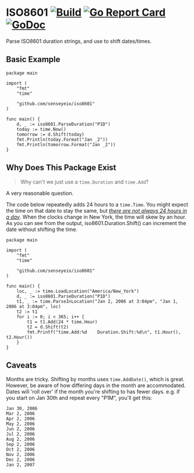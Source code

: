 ISO8601 [![Build](https://travis-ci.org/senseyeio/iso8601.svg?branch=master)](https://travis-ci.org/senseyeio/iso8601) [![Go Report Card](https://goreportcard.com/badge/senseyeio/iso8601)](https://goreportcard.com/report/senseyeio/iso8601) [![GoDoc](https://godoc.org/github.com/senseyeio/iso8601?status.svg)](https://godoc.org/github.com/senseyeio/iso8601)
=======
Parse ISO8601 duration strings, and use to shift dates/times.

Basic Example
-------------

	package main

	import (
		"fmt"
		"time"

		"github.com/senseyeio/iso8601"
	)

	func main() {
		d, _ := iso8601.ParseDuration("P1D")
		today := time.Now()
		tomorrow := d.Shift(today)
		fmt.Println(today.Format("Jan _2"))
		fmt.Println(tomorrow.Format("Jan _2"))
	}

Why Does This Package Exist
---------------------------
> Why can't we just use a `time.Duration` and `time.Add`?

A very reasonable question.

The code below repeatedly adds 24 hours to a `time.Time`. You might expect the time on that date to stay the same, but [_there are not always 24 hours in a day_](http://infiniteundo.com/post/25326999628/falsehoods-programmers-believe-about-time). When the clocks change in New York, the time will skew by an hour. As you can see from the output, iso8601.Duration.Shift() can increment the date without shifting the time.

	package main

	import (
		"fmt"
		"time"

		"github.com/senseyeio/iso8601"
	)

	func main() {
		loc, _ := time.LoadLocation("America/New_York")
		d, _ := iso8601.ParseDuration("P1D")
		t1, _ := time.ParseInLocation("Jan 2, 2006 at 3:04pm", "Jan 1, 2006 at 3:04pm", loc)
		t2 := t1
		for i := 0; i < 365; i++ {
			t1 = t1.Add(24 * time.Hour)
			t2 = d.Shift(t2)
			fmt.Printf("time.Add:%d    Duration.Shift:%d\n", t1.Hour(), t2.Hour())
		}
	}

Caveats
-------
Months are tricky. Shifting by months uses `time.AddDate()`, which is great. However, be aware of how differing days in the month are accommodated. Dates will 'roll over' if the month you're shifting to has fewer days. e.g. if you start on Jan 30th and repeat every "P1M", you'll get this:

	Jan 30, 2006
	Mar 2, 2006
	Apr 2, 2006
	May 2, 2006
	Jun 2, 2006
	Jul 2, 2006
	Aug 2, 2006
	Sep 2, 2006
	Oct 2, 2006
	Nov 2, 2006
	Dec 2, 2006
	Jan 2, 2007

